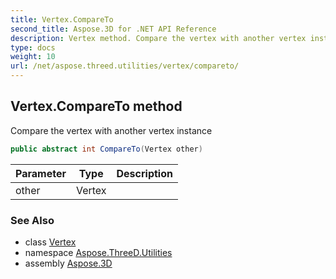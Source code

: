 ```yaml
---
title: Vertex.CompareTo
second_title: Aspose.3D for .NET API Reference
description: Vertex method. Compare the vertex with another vertex instance
type: docs
weight: 10
url: /net/aspose.threed.utilities/vertex/compareto/
---
```

## Vertex.CompareTo method

Compare the vertex with another vertex instance

```csharp
public abstract int CompareTo(Vertex other)
```

| Parameter | Type | Description |
| --- | --- | --- |
| other | Vertex |  |

### See Also

* class [Vertex](../)
* namespace [Aspose.ThreeD.Utilities](../../vertex/)
* assembly [Aspose.3D](../../../)


